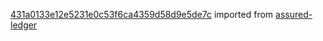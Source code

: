 [431a0133e12e5231e0c53f6ca4359d58d9e5de7c](https://github.com/insolar/assured-ledger/commit/431a0133e12e5231e0c53f6ca4359d58d9e5de7c) imported from [assured-ledger](https://github.com/insolar/assured-ledger)
